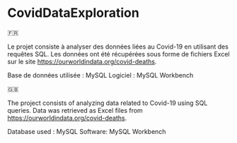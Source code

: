 # CovidDataExploration
🇫🇷


Le projet consiste à analyser des données liées au Covid-19 en utilisant des requêtes SQL.
Les données ont été récupérées sous forme de fichiers Excel sur le site https://ourworldindata.org/covid-deaths.

Base de données utilisée : MySQL
Logiciel : MySQL Workbench 

🇬🇧


The project consists of analyzing data related to Covid-19 using SQL queries.
Data was retrieved as Excel files from https://ourworldindata.org/covid-deaths.

Database used : MySQL
Software: MySQL Workbench
